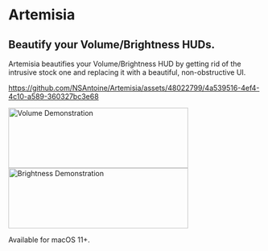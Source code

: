 # Artemisia
## Beautify your Volume/Brightness HUDs. 
Artemisia beautifies your Volume/Brightness HUD by getting rid of the intrusive stock one and replacing it with a beautiful, non-obstructive UI.

https://github.com/NSAntoine/Artemisia/assets/48022799/4a539516-4ef4-4c10-a589-360327bc3e68

<img width="357" height="120" alt="Volume Demonstration" src="https://github.com/NSAntoine/Artemisia/assets/48022799/bea58d12-c751-4cce-8801-0e65ed215130"> <img width="357" height="120" alt="Brightness Demonstration" src="https://github.com/NSAntoine/Artemisia/assets/48022799/8ecc0151-52a2-4cd9-91cb-bb7e49650a5e">

Available for macOS 11+.
